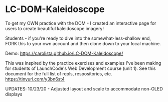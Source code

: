 # LC-DOM-Kaleidoscope

To get my OWN practice with the DOM - I created an interactive page for users to create beautiful kaleidoscope imagery! 

Students - if you're ready to dive into the somewhat-less-shallow end, FORK this to your own account and then clone down to your local machine.

Demo: https://carolista.github.io/LC-DOM-Kaleidoscope/

This was inspired by the practice exercises and examples I've been making for students of LaunchCode's Web Development course (unit 1). 
See this document for the full list of repls, respositories, etc. https://tinyurl.com/y3bn6st4


UPDATES:
10/23/20 - Adjusted layout and scale to accommodate non-OLED displays
